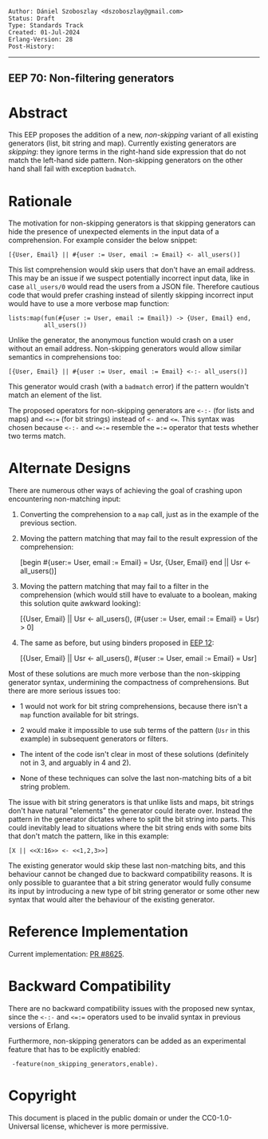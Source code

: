     Author: Dániel Szoboszlay <dszoboszlay@gmail.com>
    Status: Draft
    Type: Standards Track
    Created: 01-Jul-2024
    Erlang-Version: 28
    Post-History:
****
EEP 70: Non-filtering generators
----

Abstract
========

This EEP proposes the addition of a new, *non-skipping* variant of all
existing generators (list, bit string and map).  Currently existing
generators are *skipping*: they ignore terms in the right-hand side
expression that do not match the left-hand side pattern.  Non-skipping
generators on the other hand shall fail with exception `badmatch`.

Rationale
=========

The motivation for non-skipping generators is that skipping generators
can hide the presence of unexpected elements in the input data of a
comprehension.  For example consider the below snippet:

    [{User, Email} || #{user := User, email := Email} <- all_users()]

This list comprehension would skip users that don't have an email
address.  This may be an issue if we suspect potentially incorrect input
data, like in case `all_users/0` would read the users from a JSON file.
Therefore cautious code that would prefer crashing instead of silently
skipping incorrect input would have to use a more verbose map function:

    lists:map(fun(#{user := User, email := Email}) -> {User, Email} end,
              all_users())

Unlike the generator, the anonymous function would crash on a user
without an email address.  Non-skipping generators would allow similar
semantics in comprehensions too:

    [{User, Email} || #{user := User, email := Email} <-:- all_users()]

This generator would crash (with a `badmatch` error) if the pattern
wouldn't match an element of the list.

The proposed operators for non-skipping generators are `<-:-` (for lists
and maps) and `<=:=` (for bit strings) instead of `<-` and `<=`.  This
syntax was chosen because `<-:-` and `<=:=` resemble the `=:=` operator
that tests whether two terms match.

Alternate Designs
=================

There are numerous other ways of achieving the goal of crashing upon
encountering non-matching input:

1. Converting the comprehension to a `map` call, just as in the example
   of the previous section.

2. Moving the pattern matching that may fail to the result expression of
   the comprehension:

    [begin
         #{user:= User, email := Email} = Usr,
         {User, Email}
     end
     || Usr <- all_users()]

3. Moving the pattern matching that may fail to a filter in the
   comprehension (which would still have to evaluate to a boolean,
   making this solution quite awkward looking):

    [{User, Email}
     || Usr <- all_users(),
        (#{user := User, email := Email} = Usr) > 0]

4. The same as before, but using binders proposed in [EEP 12][]:

    [{User, Email}
     || Usr <- all_users(),
        #{user := User, email := Email} = Usr]

Most of these solutions are much more verbose than the non-skipping
generator syntax, undermining the compactness of comprehensions.  But
there are more serious issues too:

* 1 would not work for bit string comprehensions, because there isn't
  a `map` function available for bit strings.

* 2 would make it impossible to use sub terms of the pattern (`Usr` in
  this example) in subsequent generators or filters.

* The intent of the code isn't clear in most of these solutions
  (definitely not in 3, and arguably in 4 and 2).

* None of these techniques can solve the last non-matching bits of a
  bit string problem.

The issue with bit string generators is that unlike lists and maps, bit
strings don't have natural "elements" the generator could iterate over.
Instead the pattern in the generator dictates where to split the bit
string into parts. This could inevitably lead to situations where the
bit string ends with some bits that don't match the pattern, like in
this example:

    [X || <<X:16>> <- <<1,2,3>>]

The existing generator would skip these last non-matching bits, and this
behaviour cannot be changed due to backward compatibility reasons.
It is only possible to guarantee that a bit string generator would fully
consume its input by introducing a new type of bit string generator or
some other new syntax that would alter the behaviour of the existing
generator.

Reference Implementation
========================

Current implementation: [PR #8625][].

Backward Compatibility
======================

There are no backward compatibility issues with the proposed new syntax,
since the `<-:-` and `<=:=` operators used to be invalid syntax in
previous versions of Erlang.

Furthermore, non-skipping generators can be added as an experimental
feature that has to be explicitly enabled:

     -feature(non_skipping_generators,enable).

[PR #8625]: https://github.com/erlang/otp/pull/8625
    "Reference implementation PR"

[EEP 12]: eep-0012.md
    "Extensions to comprehensions, O'Keefe"

Copyright
=========

This document is placed in the public domain or under the CC0-1.0-Universal
license, whichever is more permissive.

[EmacsVar]: <> "Local Variables:"
[EmacsVar]: <> "mode: indented-text"
[EmacsVar]: <> "indent-tabs-mode: nil"
[EmacsVar]: <> "sentence-end-double-space: t"
[EmacsVar]: <> "fill-column: 70"
[EmacsVar]: <> "coding: utf-8"
[EmacsVar]: <> "End:"
[VimVar]: <> " vim: set fileencoding=utf-8 expandtab shiftwidth=4 softtabstop=4: "
